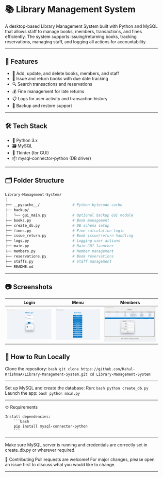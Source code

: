 # 📚 Library Management System

A desktop-based Library Management System built with Python and MySQL that allows staff to manage books, members, transactions, and fines efficiently. The system supports issuing/returning books, tracking reservations, managing staff, and logging all actions for accountability.

---

## 🚀 Features

- 🧾 Add, update, and delete books, members, and staff
- 🔄 Issue and return books with due date tracking
- 🔍 Search transactions and reservations
- 💰 Fine management for late returns
- 📋 Logs for user activity and transaction history
- 💾 Backup and restore support

---

## 🛠 Tech Stack

- 🐍 Python 3.x
- 🗃 MySQL
- 🎨 Tkinter (for GUI)
- 📦 mysql-connector-python (DB driver)

---

## 🗂 Folder Structure

```bash
Library-Management-System/
│
├── __pycache__/               # Python bytecode cache
├── backup/
│   └── gui_main.py            # Optional backup GUI module
├── books.py                   # Book management
├── create_db.py               # DB schema setup
├── fines.py                   # Fine calculation logic
├── issue_return.py            # Book issue/return handling
├── logs.py                    # Logging user actions
├── main.py                    # Main GUI launcher
├── members.py                 # Member management
├── reservations.py            # Book reservations
├── staffs.py                  # Staff management
└── README.md
```
---

## 📷 Screenshots

| Login                         | Menu                    | Members                           |
|-----------------------------------|----------------------------------|---------------------------------|
| ![Login](assets/40a4ee6c618b416e8c77d4e70f8bc17b.jpg) | ![Menu](assets/bcdc0d6029e94e5aab84e10162e390c8.jpg) | ![Members](assets/a71dd8df9b9447bd8c6f4335899a4ea0.jpg) |


## 🧪 How to Run Locally

Clone the repository:
    ```bash
    git clone https://github.com/Rahul-KrishnaA/Library-Management-System.git
    cd Library-Management-System
    ```
    
---

Set up MySQL and create the database:
    Run:
        ```bash
        python create_db.py
        ```
    Launch the app:
        ```bash
        python main.py
        ```
        
---

⚙ Requirements

    Install dependencies:
        ```bash
        pip install mysql-connector-python
        ```

---
Make sure MySQL server is running and credentials are correctly set in create_db.py or wherever required.

🙌 Contributing
Pull requests are welcome! For major changes, please open an issue first to discuss what you would like to change.

---
